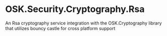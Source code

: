 # OSK.Security.Cryptography.Rsa
An Rsa cryptography service integration with the OSK.Cryptography library that utilizes bouncy castle for cross platform support
